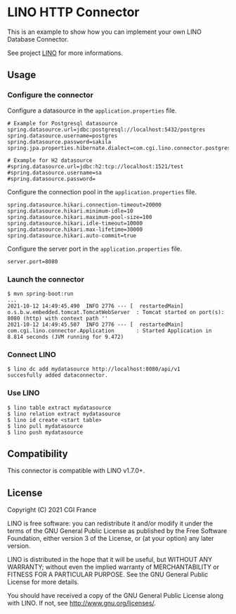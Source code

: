 # LINO HTTP Connector

This is an example to show how you can implement your own LINO Database Connector.

See project [LINO](https://github.com/CGI-FR/LINO) for more informations.

## Usage

### Configure the connector

Configure a datasource in the `application.properties` file.

```properties
# Example for Postgresql datasource
spring.datasource.url=jdbc:postgresql://localhost:5432/postgres
spring.datasource.username=postgres
spring.datasource.password=sakila
spring.jpa.properties.hibernate.dialect=com.cgi.lino.connector.postgresql.PostgreSQLCustomDialect
```

```properties
# Example for H2 datasource
#spring.datasource.url=jdbc:h2:tcp://localhost:1521/test
#spring.datasource.username=sa
#spring.datasource.password=
```

Configure the connection pool in the `application.properties` file.

```properties
spring.datasource.hikari.connection-timeout=20000
spring.datasource.hikari.minimum-idle=10
spring.datasource.hikari.maximum-pool-size=100
spring.datasource.hikari.idle-timeout=10000
spring.datasource.hikari.max-lifetime=30000
spring.datasource.hikari.auto-commit=true
```

Configure the server port in the `application.properties` file.

```properties
server.port=8080
```

### Launch the connector

```console
$ mvn spring-boot:run
...
2021-10-12 14:49:45.490  INFO 2776 --- [  restartedMain] o.s.b.w.embedded.tomcat.TomcatWebServer  : Tomcat started on port(s): 8080 (http) with context path ''
2021-10-12 14:49:45.507  INFO 2776 --- [  restartedMain] com.cgi.lino.connector.Application       : Started Application in 8.814 seconds (JVM running for 9.472)
```

### Connect LINO

```console
$ lino dc add mydatasource http://localhost:8080/api/v1
succesfully added dataconnector.
```

### Use LINO

```console
$ lino table extract mydatasource
$ lino relation extract mydatasource
$ lino id create <start table>
$ lino pull mydatasource
$ lino push mydatasource
```

## Compatibility

This connector is compatible with LINO v1.7.0+.

## License

Copyright (C) 2021 CGI France

LINO is free software: you can redistribute it and/or modify
it under the terms of the GNU General Public License as published by
the Free Software Foundation, either version 3 of the License, or
(at your option) any later version.

LINO is distributed in the hope that it will be useful,
but WITHOUT ANY WARRANTY; without even the implied warranty of
MERCHANTABILITY or FITNESS FOR A PARTICULAR PURPOSE.  See the
GNU General Public License for more details.

You should have received a copy of the GNU General Public License
 along with LINO.  If not, see <http://www.gnu.org/licenses/>.
